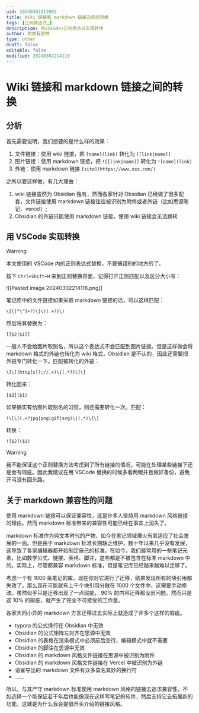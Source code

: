 ```yaml
---
uid: 20240302213902
title: Wiki 链接和 markdown 链接之间的转换
tags: [正则表达式,]
description: 用VSCode+正则表达式实现转换
author: 西郊有密林
type: other
draft: false
editable: false
modified: 20240302214119
---
```


# Wiki 链接和 markdown 链接之间的转换

## 分析

首先需要说明，我们想要的是什么样的效果：

1. 文件链接：使用 wiki 链接，把 `[name](link)` 转化为 `[[link|name]]`
2. 图片链接：使用 markdown 链接，把 `![[link|name]]` 转化为 `![name](link)`
3. 外链：使用 markdown 链接 `[site](https://www.xxx.com/)`

之所以要这样做，有几大理由：

1. wiki 链接虽然为 Obsidian 独有，然而各家针对 Obsidian 已经做了很多配套，文件链接使用 markdown 链接往往被识别为附件或者外链（比如思源笔记、vercel）;
2. Obsidian 的外链只能使用 markdown 链接，使用 wiki 链接会无法跳转

## 用 VSCode 实现转换

> [!WARNING]
> 本文使用的 VSCode 内的正则表达式替换，不要搞错别的地方的了。

按下 `Ctrl+Shift+H` 来到正则替换界面，记得打开正则匹配以及区分大小写：

![[Pasted image 20240302214116.png]]

笔记库中的文件链接如果采取 markdown 链接的话，可以这样匹配：

```
\[([^\^]+?)\]\((.+?)\)
```

然后将其替换为：

```
[[$2|$1]]
```

一般人不会给图片取别名，所以这个表达式不会匹配到图片链接。但是这样做会将 markdown 格式的外链也转化为 wiki 格式，Obsidian 是不认的，因此还需要把外链专门转化一下。匹配被转化的外链：

```
\[\[(http[s]?://.+)\|(.*?)\]\]
```

转化回来：

```
[$2]($1)
```

如果确实有给图片取别名的习惯，则还需要转化一次。匹配：

```
!\[\[(.+?jpg|png|gif|svg)\|(.*)\]\]
```

转换：

```
![$2]($1)
```

> [!WARNING]
> 我不能保证这个正则替换方法考虑到了所有链接的情况，可能在处理某些链接下还是会有瑕疵。因此我建议在用 VSCode 替换的时候多看两眼并且做好备份，避免开弓没有回头路。

## 关于 markdown 兼容性的问题

使用 markdown 链接可以保证兼容性，这是许多人坚持用 markdown 风格链接的理由。然而 markdown 标准带来的兼容性可能已经在事实上消失了。

markdown 标准作为纯文本时代的产物，如今在笔记领域爆火有其适应了社会发展的一面。但是由于 markdown 标准长期缺乏维护，数十年以来几乎没有发展，这导致了各家编辑器都开始制定自己的标准。在如今，我们最常用的一些笔记元素，比如数学公式、链接、表格、脚注，这些都是不被包含在标准 markdown 中的。实际上，尽管都兼容 markdown 标准，但是笔记库已经越来越难以迁移了。

考虑一个有 1000 条笔记的库，现在你对它进行了迁移，结果发现所有的块引用都失效了。那么现在可能就有上千个块引用分散在 1000 个文件中，这需要手动修改。虽然似乎只是迁移出现了一点瑕疵， 90% 的内容迁移都没出问题。然而只是这 10% 的瑕疵，就产生了完全不可接受的工作量。

各家大同小异的 markdown 方言迁移过去实际上就造成了许多个这样的瑕疵。

- typora 的公式换行在 Obsidian 中无效
- Obsidian 的公式矩阵左对齐在思源中无效
- Obsidian 的表格在渲染模式中必须前后空行，编辑模式中就不需要
- Obsidian 的脚注在思源中无效
- Obsidian 的 markdown 风格文件链接在思源中被识别为附件
- Obsidian 的 markdown 风格文件链接在 Vercel 中被识别为外链
- 语雀导出的 markdown 文件有众多莫名其妙的换行符
- ……

所以，与其严守 markdown 标准使用 markdown 风格的链接去追求兼容性，不如选择一个能保证若干年后也能像现在这样写笔记的软件，然后支持它去拓展新的功能。这就是为什么我会提倡开头介绍的链接风格。